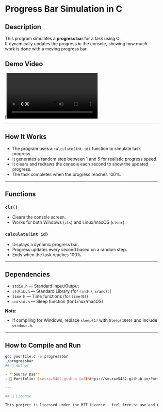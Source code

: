 # Progress Bar Simulation in C

## Description
This program simulates a **progress bar** for a task using C.  
It dynamically updates the progress in the console, showing how much work is done with a moving progress bar.

## Demo Video
[![Watch the demo](progress.mp4)



---

## How It Works
- The program uses a `calculate(int id)` function to simulate task progress.
- It generates a random step between 1 and 5 for realistic progress speed.
- It clears and redraws the console each second to show the updated progress.
- The task completes when the progress reaches 100%.

---

## Functions

### `cls()`
- Clears the console screen.
- Works for both Windows (`cls`) and Linux/macOS (`clear`).

### `calculate(int id)`
- Displays a dynamic progress bar.
- Progress updates every second based on a random step.
- Ends when the task reaches 100%.

---

## Dependencies
- `stdio.h` — Standard Input/Output
- `stdlib.h` — Standard Library (for `rand()`, `srand()`)
- `time.h` — Time functions (for `time(0)`)
- `unistd.h` — Sleep function (for Linux/macOS)

**Note:**  
- If compiling for Windows, replace `sleep(1)` with `Sleep(1000)` and include `windows.h`.

---

## How to Compile and Run
```bash
gcc yourfile.c -o progressbar
./progressbar
## 🙌 Author

- **Sourav Das**
- 📧 Portfolio: [sourav5482.github.io](https://sourav5482.github.io/Portfolio/)

---

## 📜 License

This project is licensed under the MIT License - feel free to use and modify it.

